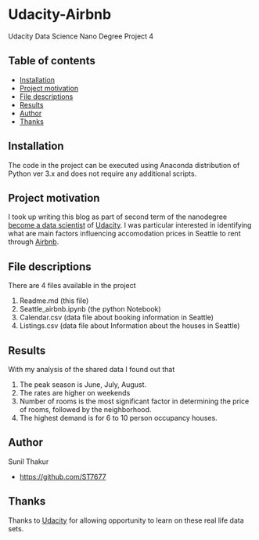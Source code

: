 # Udacity-Airbnb
Udacity Data Science Nano Degree Project 4

## Table of contents

- [Installation](#installation)
- [Project motivation](#project-motivation)
- [File descriptions](#file-descriptions)
- [Results](#results)
- [Author](#Author)
- [Thanks](#thanks)


## Installation

The code in the project can be executed using Anaconda distribution of Python ver 3.x and does not require any additional scripts.


## Project motivation
I took up writing this blog as part of second term of the nanodegree [become a data scientist](https://eu.udacity.com/course/data-scientist-nanodegree--nd025) of [Udacity](https://eu.udacity.com/). 
I was particular interested in identifying what are main factors influencing accomodation prices in Seattle to rent through [Airbnb](https://airbnb.com).  


## File descriptions
There are 4 files available in the project
1. Readme.md (this file)
2. Seattle_airbnb.ipynb (the python Notebook)
3. Calendar.csv (data file about booking information in Seattle)
4. Listings.csv (data file about Information about the houses in Seattle)

## Results
With my analysis of the shared data I found out that
1. The peak season is June, July, August. 
2. The rates are higher on weekends
3. Number of rooms is the most significant factor in determining the price of rooms, followed by the neighborhood.
4. The highest demand is for 6 to 10 person occupancy houses.


## Author

Sunil Thakur
- <https://github.com/ST7677>


## Thanks

Thanks to [Udacity](https://eu.udacity.com/) for allowing opportunity to learn on these real life data sets.
